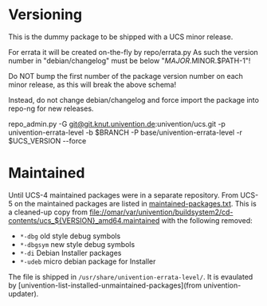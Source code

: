 Versioning
==========

This is the dummy package to be shipped with a UCS minor release.

For errata it will be created on-the-fly by repo/errata.py
As such the version number in "debian/changelog" must be below
"$MAJOR.$MINOR.$PATH-1"!

Do NOT bump the first number of the package version number on each minor
release, as this will break the above schema!

Instead, do not change debian/changelog and force import the package into repo-ng for new releases.

repo_admin.py -G git@git.knut.univention.de:univention/ucs.git -p univention-errata-level -b $BRANCH -P base/univention-errata-level -r $UCS_VERSION --force

Maintained
==========
Until UCS-4 maintained packages were in a separate repository.
From UCS-5 on the maintained packages are listed in [maintained-packages.txt](maintained-packages.txt).
This is a cleaned-up copy from <file://omar/var/univention/buildsystem2/cd-contents/ucs_${VERSION}_amd64.maintained> with the following removed:
- `*-dbg` old style debug symbols
- `*-dbgsym` new style debug symbols
- `*-di` Debian Installer packages
- `*-udeb` micro debian package for Installer

The file is shipped in `/usr/share/univention-errata-level/`.
It is evaulated by [univention-list-installed-unmaintained-packages](from univention-updater).

